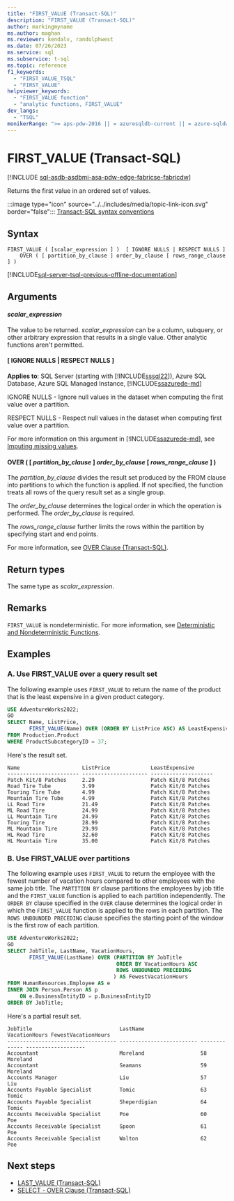 ```yaml
---
title: "FIRST_VALUE (Transact-SQL)"
description: "FIRST_VALUE (Transact-SQL)"
author: markingmyname
ms.author: maghan
ms.reviewer: kendalv, randolphwest
ms.date: 07/26/2023
ms.service: sql
ms.subservice: t-sql
ms.topic: reference
f1_keywords:
  - "FIRST_VALUE_TSQL"
  - "FIRST_VALUE"
helpviewer_keywords:
  - "FIRST_VALUE function"
  - "analytic functions, FIRST_VALUE"
dev_langs:
  - "TSQL"
monikerRange: ">= aps-pdw-2016 || = azuresqldb-current || = azure-sqldw-latest || >= sql-server-2016 || >= sql-server-linux-2017 || = azuresqldb-mi-current||=fabric"
---
```

# FIRST_VALUE (Transact-SQL)

[!INCLUDE [sql-asdb-asdbmi-asa-pdw-edge-fabricse-fabricdw](../../includes/applies-to-version/sql-asdb-asdbmi-asa-pdw-edge-fabricse-fabricdw.md)]

Returns the first value in an ordered set of values.

:::image type="icon" source="../../includes/media/topic-link-icon.svg" border="false"::: [Transact-SQL syntax conventions](../../t-sql/language-elements/transact-sql-syntax-conventions-transact-sql.md)

## Syntax

```syntaxsql
FIRST_VALUE ( [scalar_expression ] )  [ IGNORE NULLS | RESPECT NULLS ]
    OVER ( [ partition_by_clause ] order_by_clause [ rows_range_clause ] )

```

[!INCLUDE[sql-server-tsql-previous-offline-documentation](../../includes/sql-server-tsql-previous-offline-documentation.md)]

## Arguments

#### *scalar_expression*

The value to be returned. *scalar_expression* can be a column, subquery, or other arbitrary expression that results in a single value. Other analytic functions aren't permitted.

#### [ IGNORE NULLS | RESPECT NULLS ]

**Applies to**: SQL Server (starting with [!INCLUDE[sssql22](../../includes/sssql22-md.md)]), Azure SQL Database, Azure SQL Managed Instance, [!INCLUDE[ssazurede-md](../../includes/ssazurede-md.md)]

IGNORE NULLS - Ignore null values in the dataset when computing the first value over a partition.

RESPECT NULLS - Respect null values in the dataset when computing first value over a partition.

For more information on this argument in [!INCLUDE[ssazurede-md](../../includes/ssazurede-md.md)], see [Imputing missing values](/azure/azure-sql-edge/imputing-missing-values/).

#### OVER ( [ *partition_by_clause* ] *order_by_clause* [ *rows_range_clause* ] )

The *partition_by_clause* divides the result set produced by the FROM clause into partitions to which the function is applied. If not specified, the function treats all rows of the query result set as a single group.

The *order_by_clause* determines the logical order in which the operation is performed. The *order_by_clause* is required.

The *rows_range_clause* further limits the rows within the partition by specifying start and end points.

For more information, see [OVER Clause &#40;Transact-SQL&#41;](../queries/select-over-clause-transact-sql.md).

## Return types

The same type as *scalar_expression*.

## Remarks

`FIRST_VALUE` is nondeterministic. For more information, see [Deterministic and Nondeterministic Functions](../../relational-databases/user-defined-functions/deterministic-and-nondeterministic-functions.md).

## Examples

### A. Use FIRST_VALUE over a query result set

The following example uses `FIRST_VALUE` to return the name of the product that is the least expensive in a given product category.

```sql
USE AdventureWorks2022;
GO
SELECT Name, ListPrice,
       FIRST_VALUE(Name) OVER (ORDER BY ListPrice ASC) AS LeastExpensive
FROM Production.Product
WHERE ProductSubcategoryID = 37;
```

  Here's the result set.

```output
Name                    ListPrice             LeastExpensive
----------------------- --------------------- --------------------
Patch Kit/8 Patches     2.29                  Patch Kit/8 Patches
Road Tire Tube          3.99                  Patch Kit/8 Patches
Touring Tire Tube       4.99                  Patch Kit/8 Patches
Mountain Tire Tube      4.99                  Patch Kit/8 Patches
LL Road Tire            21.49                 Patch Kit/8 Patches
ML Road Tire            24.99                 Patch Kit/8 Patches
LL Mountain Tire        24.99                 Patch Kit/8 Patches
Touring Tire            28.99                 Patch Kit/8 Patches
ML Mountain Tire        29.99                 Patch Kit/8 Patches
HL Road Tire            32.60                 Patch Kit/8 Patches
HL Mountain Tire        35.00                 Patch Kit/8 Patches
```

### B. Use FIRST_VALUE over partitions

The following example uses `FIRST_VALUE` to return the employee with the fewest number of vacation hours compared to other employees with the same job title. The `PARTITION BY` clause partitions the employees by job title and the `FIRST_VALUE` function is applied to each partition independently. The `ORDER BY` clause specified in the `OVER` clause determines the logical order in which the `FIRST_VALUE` function is applied to the rows in each partition. The `ROWS UNBOUNDED PRECEDING` clause specifies the starting point of the window is the first row of each partition.

```sql
USE AdventureWorks2022;
GO
SELECT JobTitle, LastName, VacationHours,
       FIRST_VALUE(LastName) OVER (PARTITION BY JobTitle
                                   ORDER BY VacationHours ASC
                                   ROWS UNBOUNDED PRECEDING
                                  ) AS FewestVacationHours
FROM HumanResources.Employee AS e
INNER JOIN Person.Person AS p
    ON e.BusinessEntityID = p.BusinessEntityID
ORDER BY JobTitle;
```

Here's a partial result set.

```output
JobTitle                            LastName                  VacationHours FewestVacationHours
----------------------------------- ------------------------- ------------- -------------------
Accountant                          Moreland                  58            Moreland
Accountant                          Seamans                   59            Moreland
Accounts Manager                    Liu                       57            Liu
Accounts Payable Specialist         Tomic                     63            Tomic
Accounts Payable Specialist         Sheperdigian              64            Tomic
Accounts Receivable Specialist      Poe                       60            Poe
Accounts Receivable Specialist      Spoon                     61            Poe
Accounts Receivable Specialist      Walton                    62            Poe
```

## Next steps

- [LAST_VALUE (Transact-SQL)](last-value-transact-sql.md)
- [SELECT - OVER Clause (Transact-SQL)](../queries/select-over-clause-transact-sql.md)